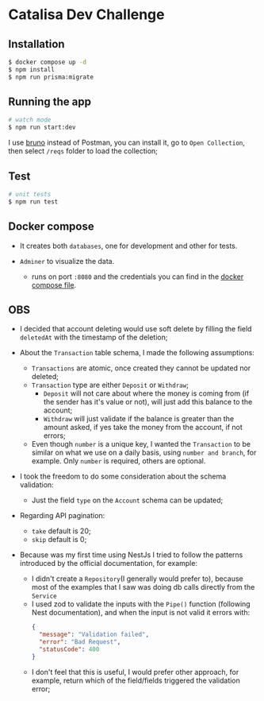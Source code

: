 # Catalisa Dev Challenge
## Installation

```bash
$ docker compose up -d
$ npm install
$ npm run prisma:migrate
```

## Running the app

```bash
# watch mode
$ npm run start:dev
```

I use [bruno](https://github.com/usebruno/bruno) instead of Postman, you can install it, go to `Open Collection`, then select `/reqs` folder to load the collection;

## Test

```bash
# unit tests
$ npm run test
```

## Docker compose

- It creates both `databases`, one for development and other for tests. 

- `Adminer` to visualize the data.
    -  runs on port `:8080` and the credentials you can find in the [docker compose file](docker-compose.yml).

## OBS

- I decided that account deleting would use soft delete by filling the field `deletedAt` with the timestamp of the deletion;
- About the `Transaction` table schema, I made the following assumptions:
    - `Transactions` are atomic, once created they cannot be updated nor deleted;
    - `Transaction` type are either `Deposit` or `Withdraw`;
        - `Deposit` will not care about where the money is coming from (if the sender has it's value or not), will just add this balance to the account;
        - `Withdraw` will just validate if the balance is greater than the amount asked, if yes take the money from the account, if not errors;
    - Even though `number` is a unique key, I wanted the `Transaction` to be similar on what we use on a daily basis, using `number and branch`, for example. Only `number` is required, others are optional.

- I took the freedom to do some consideration about the schema validation:
    - Just the field `type` on the `Account` schema can be updated;
- Regarding API pagination:
    - `take` default is 20;
    - `skip` default is 0;
- Because was my first time using NestJs I tried to follow the patterns introduced by the official documentation, for example:
    - I didn't create a `Repository`(I generally would prefer to), because most of the examples that I saw was doing db calls directly from the `Service`
    - I used zod to validate the inputs with the `Pipe()` function (following Nest documentation), and when the input is not valid it errors with:
        ```json
        {
          "message": "Validation failed",
          "error": "Bad Request",
          "statusCode": 400
        }

        ```
    - I don't feel that this is useful, I would prefer other approach, for example, return which of the field/fields triggered the validation error;
